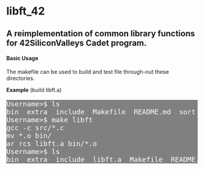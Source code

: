 # libft_42
## A reimplementation of common library functions for 42SiliconValleys Cadet program.

#### __Basic Usage__

The makefile can be used to build and test file through-out these directories.

**Example** (build libft.a)

<pre style="color:white;background:grey;font-size:18px">
Username>$ ls
bin  extra  include  Makefile  README.md  sort  src  test
Username>$ make libft
gcc -c src/*.c
mv *.o bin/
ar rcs libft.a bin/*.o
Username>$ ls
bin  extra  include  libft.a  Makefile  README.md  sort  src  test
</pre>